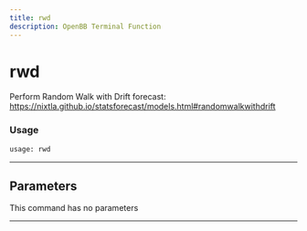 ```yaml
---
title: rwd
description: OpenBB Terminal Function
---
```


# rwd

Perform Random Walk with Drift forecast: https://nixtla.github.io/statsforecast/models.html#randomwalkwithdrift

### Usage

```python
usage: rwd
```

---

## Parameters

This command has no parameters

---

